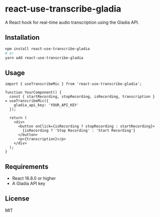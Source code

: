 # react-use-transcribe-gladia

A React hook for real-time audio transcription using the Gladia API.

## Installation

```bash
npm install react-use-transcribe-gladia
# or
yarn add react-use-transcribe-gladia
```

## Usage

```tsx
import { useTranscribeMic } from 'react-use-transcribe-gladia';

function YourComponent() {
  const { startRecording, stopRecording, isRecording, transcription } = useTranscribeMic({
    gladia_api_key: 'YOUR_API_KEY'
  });

  return (
    <div>
      <button onClick={isRecording ? stopRecording : startRecording}>
        {isRecording ? 'Stop Recording' : 'Start Recording'}
      </button>
      <p>{transcription}</p>
    </div>
  );
}
```

## Requirements

- React 16.8.0 or higher
- A Gladia API key

## License

MIT 